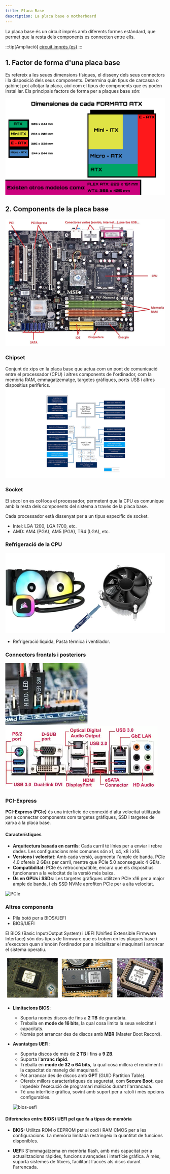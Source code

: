 ```yaml
---
title: Placa Base
description: La placa base o motherboard
---
```


La placa base és un circuit imprés amb diferents formes estàndard, que permet que la resta dels components es connecten entre ells.

:::tip[Ampliació]
[circuit imprès (es)](https://fadesaing.com/circuitos-impresos/)
:::

## 1. Factor de forma d'una placa base 
Es refereix a les seues dimensions físiques, el disseny dels seus connectors i la disposició dels seus components. Determina quin tipus de carcassa o gabinet pot allotjar la placa, així com el tipus de components que es poden instal·lar. Els principals factors de forma per a plaques base són:

![Mides de plaques base](../../../../assets/ut1/placas-sizes.png)


## 2. Components de la placa base
![Placa base i els seus components](../../../../assets/ut1/placa1.jpg)


### Chipset

Conjunt de xips en la placa base que actua com un pont de comunicació entre el processador (CPU) i altres components de l'ordinador, com la memòria RAM, emmagatzematge, targetes gràfiques, ports USB i altres dispositius perifèrics.
![Chipset 13th gen Z790](../../../../assets/ut1/chipset-Z790.jpg)

### Socket

El sòcol on es col·loca el processador, permetent que la CPU es comunique amb la resta dels components del sistema a través de la placa base.

Cada processador està dissenyat per a un tipus específic de socket.

- Intel: LGA 1200, LGA 1700, etc.
- AMD: AM4 (PGA), AM5 (PGA), TR4 (LGA), etc.

### Refrigeració de la CPU

![Refrigeració líquida](../../../../assets/ut1/liquidRef.webp)

- Refrigeració líquida, Pasta tèrmica i ventilador.

### Connectors frontals i posteriors

![Connectors frontals](../../../../assets/ut1/conectores-frontal.jpg)
![Connectors posteriors](../../../../assets/ut1/conectores-placa-base-trasera.webp)

### PCI-Express 
**PCI-Express (PCIe)** és una interfície de connexió d'alta velocitat utilitzada per a connectar components com targetes gràfiques, SSD i targetes de xarxa a la placa base.

#### Característiques
- **Arquitectura basada en carrils**: Cada carril té línies per a enviar i rebre dades. Les configuracions més comunes són x1, x4, x8 i x16.
- **Versions i velocitat**: Amb cada versió, augmenta l'ample de banda. PCIe 4.0 ofereix 2 GB/s per carril, mentre que PCIe 5.0 aconsegueix 4 GB/s.
- **Compatibilitat**: PCIe és retrocompatible, encara que els dispositius funcionaran a la velocitat de la versió més baixa.
- **Ús en GPUs i SSDs**: Les targetes gràfiques utilitzen PCIe x16 per a major ample de banda, i els SSD NVMe aprofiten PCIe per a alta velocitat.

![PCIe](https://vishub.org/pictures/19103.jpeg?style=500)


### Altres components

- Pila botó per a BIOS/UEFI
- BIOS/UEFI

El BIOS (Basic Input/Output System) i UEFI (Unified Extensible Firmware Interface) són dos tipus de firmware que es troben en les plaques base i s'executen quan s'encén l'ordinador per a inicialitzar el maquinari i arrancar el sistema operatiu.

![Exemple de BIOS](../../../../assets/ut1/bios.png)

- **Limitacions BIOS**:
  - Suporta només discos de fins a **2 TB** de grandària.
  - Treballa en **mode de 16 bits**, la qual cosa limita la seua velocitat i capacitats.
  - Només pot arrancar des de discos amb **MBR** (Master Boot Record).

- **Avantatges UEFI**:
  - Suporta discos de més de **2 TB** i fins a **9 ZB**.
  - Suporta l'**arranc ràpid**.
  - Treballa en **mode de 32 o 64 bits**, la qual cosa millora el rendiment i la capacitat de maneig del maquinari.
  - Pot arrancar des de discos amb **GPT** (GUID Partition Table).
  - Ofereix millors característiques de seguretat, com **Secure Boot**, que impedeix l'execució de programari maliciós durant l'arrancada.
  - Té una interfície gràfica, sovint amb suport per a ratolí i més opcions configurables.


  ![bios-uefi](https://i.blogs.es/a68699/bios-vs-uefi/1366_2000.jpg)

#### Diferències entre BIOS i UEFI pel que fa a tipus de memòria

- **BIOS:** Utilitza ROM o EEPROM per al codi i RAM CMOS per a les configuracions. La memòria limitada restringeix la quantitat de funcions disponibles.

- **UEFI:** S'emmagatzema en memòria flash, amb més capacitat per a actualitzacions ràpides, funcions avançades i interfície gràfica. A més, suporta sistemes de fitxers, facilitant l'accés als discs durant l'arrencada.